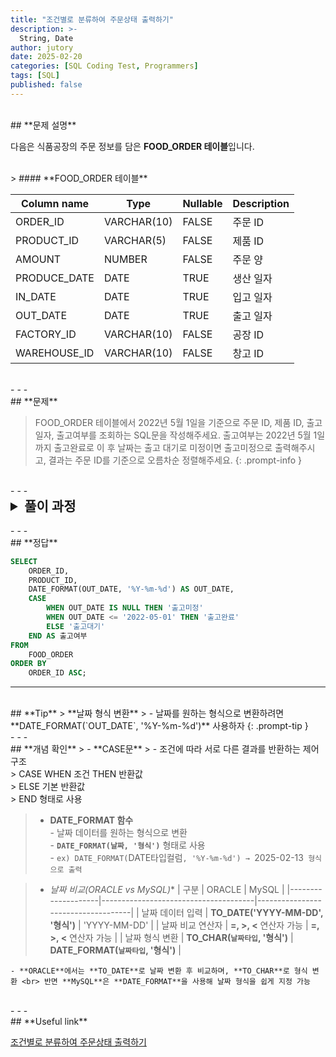 ```yaml
---
title: "조건별로 분류하여 주문상태 출력하기"
description: >-
  String, Date
author: jutory
date: 2025-02-20
categories: [SQL Coding Test, Programmers]
tags: [SQL]
published: false
---
```

<br>
## **문제 설명**

다음은 식품공장의 주문 정보를 담은 **FOOD_ORDER 테이블**입니다.

<br>
> #### **FOOD_ORDER 테이블**

| Column name   | Type        | Nullable | Description       |
|---------------|-------------|----------|-------------------|
| ORDER_ID      | VARCHAR(10) | FALSE    | 주문 ID           |
| PRODUCT_ID    | VARCHAR(5)  | FALSE    | 제품 ID           |
| AMOUNT        | NUMBER      | FALSE    | 주문 양           |
| PRODUCE_DATE  | DATE        | TRUE     | 생산 일자         |
| IN_DATE       | DATE        | TRUE     | 입고 일자         |
| OUT_DATE      | DATE        | TRUE     | 출고 일자         |
| FACTORY_ID    | VARCHAR(10) | FALSE    | 공장 ID           |
| WAREHOUSE_ID  | VARCHAR(10) | FALSE    | 창고 ID           |

<br>
- - -
<br>
## **문제**

> FOOD_ORDER 테이블에서 2022년 5월 1일을 기준으로 주문 ID, 제품 ID, 출고일자, 출고여부를 조회하는 SQL문을 작성해주세요. 출고여부는 2022년 5월 1일까지 출고완료로 이 후 날짜는 출고 대기로 미정이면 출고미정으로 출력해주시고, 결과는 주문 ID를 기준으로 오름차순 정렬해주세요.
{: .prompt-info }

<br>
- - -
<br>
<details>
  <summary style="font-size: 1.5em; font-weight: bold;">풀이 과정</summary>
<div markdown="1">

1. **출고 여부 조건 확인**
   - 출고일자 `OUT_DAT`가 '2022-05-01보다 빠른 경우 **'출고완료'** 로 출력
   - `OUT_DATE`가 2022-05-01보다 이후인 경우 **'출고대기'**
   - `OUT_DATE`가 **NULL**인 경우 **'출고미정'**

2. **DATE_FORMAT 함수로 출고일자 형식 변환**
   - MySQL에서 **DATE_FORMAT(OUT_DATE, '%Y-%m-%d')** 사용해서 YYYY-MM-DD 형식으로 변환

3. **CASE문을 사용한 출고 여부 정의**
   - **CASE문** 이용해서 조건에 따라 **출고 여부**를 정의하는 것으로

4. **결과 정렬**
   - 정렬 기준에 따라 **ORDER BY**로 결과 정렬
       - 주문 ID 기준으로 **오름차순 정렬**

* **_교훈_**  
   - 날짜 비교 시 NULL 값 처리를 놓치지 말자.... 그리고 DATE_FORMAT 함수. 오라클과 헷갈리지 말자. 큰일이다 머리가 뒤죽박죽이라 환장하겠다

</div>
</details>

<br>
- - -
<br>
## **정답**

```sql
SELECT 
    ORDER_ID,
    PRODUCT_ID,
    DATE_FORMAT(OUT_DATE, '%Y-%m-%d') AS OUT_DATE,
    CASE 
        WHEN OUT_DATE IS NULL THEN '출고미정'
        WHEN OUT_DATE <= '2022-05-01' THEN '출고완료'
        ELSE '출고대기'
    END AS 출고여부
FROM 
    FOOD_ORDER
ORDER BY 
    ORDER_ID ASC;
```

- - -
<br>
## **Tip**
> **날짜 형식 변환**
>    - 날짜를 원하는 형식으로 변환하려면 **DATE_FORMAT(`OUT_DATE`, '%Y-%m-%d')** 사용하자
{: .prompt-tip }


<br>
- - -
<br>
## **개념 확인**
> - **CASE문**
>    - 조건에 따라 서로 다른 결과를 반환하는 제어 구조 <br>
>      CASE WHEN 조건 THEN 반환값 <br>
>           ELSE 기본 반환값 <br>
>       END 형태로 사용

> - **DATE_FORMAT 함수**  
    - 날짜 데이터를 원하는 형식으로 변환  
    - **`DATE_FORMAT(날짜, '형식')`** 형태로 사용  
    - `ex) DATE_FORMAT(`DATE타입컬럼`, '%Y-%m-%d') → `2025-02-13` 형식으로 출력`

> - **날짜 비교*(ORACLE vs MySQL)**
    | 구분               | ORACLE                                | MySQL                             |
    |--------------------|--------------------------------------|------------------------------------|
    | 날짜 데이터 입력    | **TO_DATE('YYYY-MM-DD', '형식')**    | 'YYYY-MM-DD'                     |
    | 날짜 비교 연산자    | **=, >, <** 연산자 가능               | **=, >, <** 연산자 가능            |
    | 날짜 형식 변환      | **TO_CHAR(`날짜타입`, '형식')**        | **DATE_FORMAT(`날짜타입`, '형식')**      |

    - **ORACLE**에서는 **TO_DATE**로 날짜 변환 후 비교하며, **TO_CHAR**로 형식 변환 <br> 반면 **MySQL**은 **DATE_FORMAT**을 사용해 날짜 형식을 쉽게 지정 가능


<br>
- - -
<br>
## **Useful link**

[조건별로 분류하여 주문상태 출력하기](https://school.programmers.co.kr/learn/courses/30/lessons/131113)